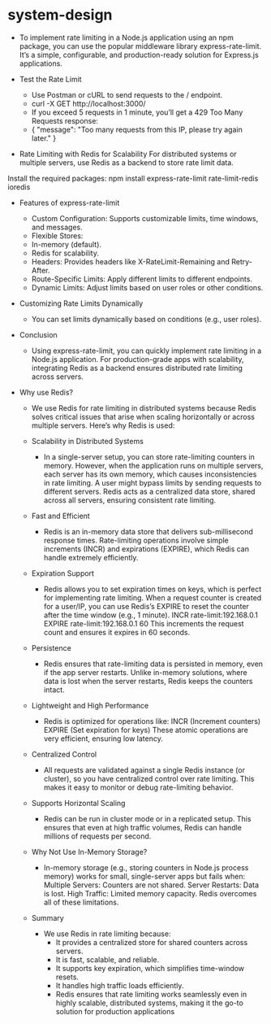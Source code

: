 # system-design

- To implement rate limiting in a Node.js application using an npm package, you can use the popular middleware library express-rate-limit. It’s a simple, configurable, and production-ready solution for Express.js applications.

- Test the Rate Limit
    - Use Postman or cURL to send requests to the / endpoint.
    - curl -X GET http://localhost:3000/
    - If you exceed 5 requests in 1 minute, you’ll get a 429 Too Many Requests response:
    - { "message": "Too many requests from this IP, please try again later." }

- Rate Limiting with Redis for Scalability
For distributed systems or multiple servers, use Redis as a backend to store rate limit data.

Install the required packages:
npm install express-rate-limit rate-limit-redis ioredis

- Features of express-rate-limit
    - Custom Configuration: Supports customizable limits, time windows, and messages.
    - Flexible Stores:
    - In-memory (default).
    - Redis for scalability.
    - Headers: Provides headers like X-RateLimit-Remaining and Retry-After.
    - Route-Specific Limits: Apply different limits to different endpoints.
    - Dynamic Limits: Adjust limits based on user roles or other conditions.

- Customizing Rate Limits Dynamically
    - You can set limits dynamically based on conditions (e.g., user roles).

- Conclusion
    - Using express-rate-limit, you can quickly implement rate limiting in a Node.js application. For production-grade apps with scalability, integrating Redis as a backend ensures distributed rate limiting across servers.

- Why use Redis?
    - We use Redis for rate limiting in distributed systems because Redis solves critical issues that arise when scaling horizontally or across multiple servers. Here’s why Redis is used:
    - Scalability in Distributed Systems
        - In a single-server setup, you can store rate-limiting counters in memory.
            However, when the application runs on multiple servers, each server has its own memory, which causes inconsistencies in rate limiting. A user might bypass limits by sending requests to different servers.
            Redis acts as a centralized data store, shared across all servers, ensuring consistent rate limiting.
    - Fast and Efficient
        - Redis is an in-memory data store that delivers sub-millisecond response times.
            Rate-limiting operations involve simple increments (INCR) and expirations (EXPIRE), which Redis can handle extremely efficiently.
    - Expiration Support
        - Redis allows you to set expiration times on keys, which is perfect for implementing rate limiting.
        When a request counter is created for a user/IP, you can use Redis’s EXPIRE to reset the counter after the time window (e.g., 1 minute).
        INCR rate-limit:192.168.0.1
        EXPIRE rate-limit:192.168.0.1 60 
        This increments the request count and ensures it expires in 60 seconds.


    - Persistence
        - Redis ensures that rate-limiting data is persisted in memory, even if the app server restarts.
        Unlike in-memory solutions, where data is lost when the server restarts, Redis keeps the counters intact.
    
    - Lightweight and High Performance
        - Redis is optimized for operations like:
            INCR (Increment counters)
            EXPIRE (Set expiration for keys)
            These atomic operations are very efficient, ensuring low latency.

    - Centralized Control
        - All requests are validated against a single Redis instance (or cluster), so you have centralized control over rate limiting.
        This makes it easy to monitor or debug rate-limiting behavior.
    - Supports Horizontal Scaling
        - Redis can be run in cluster mode or in a replicated setup.
        This ensures that even at high traffic volumes, Redis can handle millions of requests per second.
    - Why Not Use In-Memory Storage?
        - In-memory storage (e.g., storing counters in Node.js process memory) works for small, single-server apps but fails when:
        Multiple Servers: Counters are not shared.
        Server Restarts: Data is lost.
        High Traffic: Limited memory capacity.
        Redis overcomes all of these limitations.
    - Summary
        - We use Redis in rate limiting because:
            - It provides a centralized store for shared counters across servers.
            - It is fast, scalable, and reliable.
            - It supports key expiration, which simplifies time-window resets.
            - It handles high traffic loads efficiently.
            - Redis ensures that rate limiting works seamlessly even in highly scalable, distributed systems, making it the go-to solution for production applications